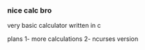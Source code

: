 ### nice calc bro
very basic calculator written in c

plans
1- more calculations
2- ncurses version
